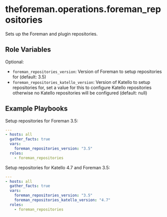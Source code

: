 theforeman.operations.foreman_repositories
==========================================

Sets up the Foreman and plugin repositories.

Role Variables
--------------

Optional:

- `foreman_repositories_version`: Version of Foreman to setup repositories for (default: 3.5)
- `foreman_repositories_katello_version`: Version of Katello to setup repositories for, set a value for this to configure Katello repositories otherwise no Katello repositories will be configured (default: null)

Example Playbooks
-----------------

Setup repositories for Foreman 3.5:

```yaml
---
- hosts: all
  gather_facts: true
  vars:
    foreman_repositories_version: "3.5"
  roles:
    - foreman_repositories
```

Setup repositories for Katello 4.7 and Foreman 3.5:

```yaml
---
- hosts: all
  gather_facts: true
  vars:
    foreman_repositories_version: "3.5"
    foreman_repositories_katello_version: "4.7"
  roles:
    - foreman_repositories
```
